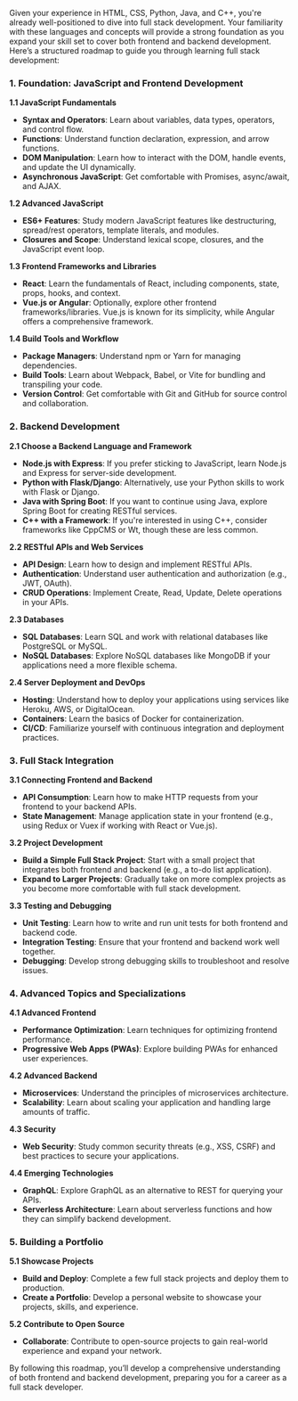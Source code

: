 Given your experience in HTML, CSS, Python, Java, and C++, you're already well-positioned to dive into full stack development. Your familiarity with these languages and concepts will provide a strong foundation as you expand your skill set to cover both frontend and backend development. Here’s a structured roadmap to guide you through learning full stack development:

### **1. Foundation: JavaScript and Frontend Development**

**1.1 JavaScript Fundamentals**
   - **Syntax and Operators**: Learn about variables, data types, operators, and control flow.
   - **Functions**: Understand function declaration, expression, and arrow functions.
   - **DOM Manipulation**: Learn how to interact with the DOM, handle events, and update the UI dynamically.
   - **Asynchronous JavaScript**: Get comfortable with Promises, async/await, and AJAX.

**1.2 Advanced JavaScript**
   - **ES6+ Features**: Study modern JavaScript features like destructuring, spread/rest operators, template literals, and modules.
   - **Closures and Scope**: Understand lexical scope, closures, and the JavaScript event loop.

**1.3 Frontend Frameworks and Libraries**
   - **React**: Learn the fundamentals of React, including components, state, props, hooks, and context.
   - **Vue.js or Angular**: Optionally, explore other frontend frameworks/libraries. Vue.js is known for its simplicity, while Angular offers a comprehensive framework.

**1.4 Build Tools and Workflow**
   - **Package Managers**: Understand npm or Yarn for managing dependencies.
   - **Build Tools**: Learn about Webpack, Babel, or Vite for bundling and transpiling your code.
   - **Version Control**: Get comfortable with Git and GitHub for source control and collaboration.

### **2. Backend Development**

**2.1 Choose a Backend Language and Framework**
   - **Node.js with Express**: If you prefer sticking to JavaScript, learn Node.js and Express for server-side development.
   - **Python with Flask/Django**: Alternatively, use your Python skills to work with Flask or Django.
   - **Java with Spring Boot**: If you want to continue using Java, explore Spring Boot for creating RESTful services.
   - **C++ with a Framework**: If you're interested in using C++, consider frameworks like CppCMS or Wt, though these are less common.

**2.2 RESTful APIs and Web Services**
   - **API Design**: Learn how to design and implement RESTful APIs.
   - **Authentication**: Understand user authentication and authorization (e.g., JWT, OAuth).
   - **CRUD Operations**: Implement Create, Read, Update, Delete operations in your APIs.

**2.3 Databases**
   - **SQL Databases**: Learn SQL and work with relational databases like PostgreSQL or MySQL.
   - **NoSQL Databases**: Explore NoSQL databases like MongoDB if your applications need a more flexible schema.

**2.4 Server Deployment and DevOps**
   - **Hosting**: Understand how to deploy your applications using services like Heroku, AWS, or DigitalOcean.
   - **Containers**: Learn the basics of Docker for containerization.
   - **CI/CD**: Familiarize yourself with continuous integration and deployment practices.

### **3. Full Stack Integration**

**3.1 Connecting Frontend and Backend**
   - **API Consumption**: Learn how to make HTTP requests from your frontend to your backend APIs.
   - **State Management**: Manage application state in your frontend (e.g., using Redux or Vuex if working with React or Vue.js).

**3.2 Project Development**
   - **Build a Simple Full Stack Project**: Start with a small project that integrates both frontend and backend (e.g., a to-do list application).
   - **Expand to Larger Projects**: Gradually take on more complex projects as you become more comfortable with full stack development.

**3.3 Testing and Debugging**
   - **Unit Testing**: Learn how to write and run unit tests for both frontend and backend code.
   - **Integration Testing**: Ensure that your frontend and backend work well together.
   - **Debugging**: Develop strong debugging skills to troubleshoot and resolve issues.

### **4. Advanced Topics and Specializations**

**4.1 Advanced Frontend**
   - **Performance Optimization**: Learn techniques for optimizing frontend performance.
   - **Progressive Web Apps (PWAs)**: Explore building PWAs for enhanced user experiences.

**4.2 Advanced Backend**
   - **Microservices**: Understand the principles of microservices architecture.
   - **Scalability**: Learn about scaling your application and handling large amounts of traffic.

**4.3 Security**
   - **Web Security**: Study common security threats (e.g., XSS, CSRF) and best practices to secure your applications.

**4.4 Emerging Technologies**
   - **GraphQL**: Explore GraphQL as an alternative to REST for querying your APIs.
   - **Serverless Architecture**: Learn about serverless functions and how they can simplify backend development.

### **5. Building a Portfolio**

**5.1 Showcase Projects**
   - **Build and Deploy**: Complete a few full stack projects and deploy them to production.
   - **Create a Portfolio**: Develop a personal website to showcase your projects, skills, and experience.

**5.2 Contribute to Open Source**
   - **Collaborate**: Contribute to open-source projects to gain real-world experience and expand your network.

By following this roadmap, you’ll develop a comprehensive understanding of both frontend and backend development, preparing you for a career as a full stack developer.